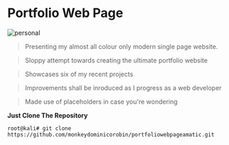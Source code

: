 Portfolio Web Page
==================
![personal](https://user-images.githubusercontent.com/11310584/27435547-1651b8ce-578f-11e7-9275-c3acd8b14ada.jpg)
>Presenting my almost all colour only modern single page website.

>Sloppy attempt towards creating the ultimate portfolio website

>Showcases six of my recent projects

>Improvements shall be inroduced as I progress as a web developer

>Made use of placeholders in case you're wondering

**Just Clone The Repository**

```root@kali# git clone https://github.com/monkeydominicorobin/portfoliowebpageamatic.git```

